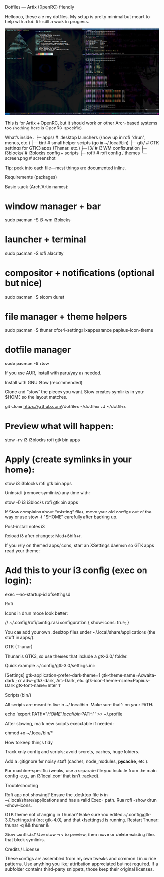 Dotfiles — Artix (OpenRC) friendly

Helloooo, these are my dotfiles.
My setup is pretty minimal but meant to help with a lot. It’s still a work in progress.

![Me](screen.png)

This is for Artix + OpenRC, but it should work on other Arch-based systems too (nothing here is OpenRC-specific).

What’s inside
.
├─ apps/        # .desktop launchers (show up in rofi “drun”, menus, etc.)
├─ bin/         # small helper scripts (go in ~/.local/bin)
├─ gtk/         # GTK settings for GTK3 apps (Thunar, etc.)
├─ i3/          # i3 WM configuration
├─ i3blocks/    # i3blocks config + scripts
├─ rofi/        # rofi config / themes
└─ screen.png   # screenshot


Tip: peek into each file—most things are documented inline.

Requirements (packages)

Basic stack (Arch/Artix names):

# window manager + bar
sudo pacman -S i3-wm i3blocks

# launcher + terminal
sudo pacman -S rofi alacritty

# compositor + notifications (optional but nice)
sudo pacman -S picom dunst

# file manager + theme helpers
sudo pacman -S thunar xfce4-settings lxappearance papirus-icon-theme

# dotfile manager
sudo pacman -S stow


If you use AUR, install with paru/yay as needed.

Install with GNU Stow (recommended)

Clone and “stow” the pieces you want. Stow creates symlinks in your $HOME so the layout matches.

git clone https://github.com/<you>/dotfiles ~/dotfiles
cd ~/dotfiles

# Preview what will happen:
stow -nv i3 i3blocks rofi gtk bin apps

# Apply (create symlinks in your home):
stow i3 i3blocks rofi gtk bin apps


Uninstall (remove symlinks) any time with:

stow -D i3 i3blocks rofi gtk bin apps


If Stow complains about “existing” files, move your old configs out of the way or use stow -t "$HOME" carefully after backing up.

Post-install notes
i3

Reload i3 after changes: Mod+Shift+r.

If you rely on themed apps/icons, start an XSettings daemon so GTK apps read your theme:

# Add this to your i3 config (exec on login):
exec --no-startup-id xfsettingsd

Rofi

Icons in drun mode look better:

// ~/.config/rofi/config.rasi
configuration { show-icons: true; }


You can add your own .desktop files under ~/.local/share/applications (the stuff in apps/).

GTK (Thunar)

Thunar is GTK3, so use themes that include a gtk-3.0/ folder.

Quick example ~/.config/gtk-3.0/settings.ini:

[Settings]
gtk-application-prefer-dark-theme=1
gtk-theme-name=Adwaita-dark        ; or adw-gtk3-dark, Arc-Dark, etc.
gtk-icon-theme-name=Papirus-Dark
gtk-font-name=Inter 11

Scripts (bin/)

All scripts are meant to live in ~/.local/bin. Make sure that’s on your PATH:

echo 'export PATH="$HOME/.local/bin:$PATH"' >> ~/.profile


After stowing, mark new scripts executable if needed:

chmod +x ~/.local/bin/*

How to keep things tidy

Track only config and scripts; avoid secrets, caches, huge folders.

Add a .gitignore for noisy stuff (caches, node_modules, __pycache__, etc.).

For machine-specific tweaks, use a separate file you include from the main config (e.g., an i3/local.conf that isn’t tracked).

Troubleshooting

Rofi app not showing?
Ensure the .desktop file is in ~/.local/share/applications and has a valid Exec= path. Run rofi -show drun -show-icons.

GTK theme not changing in Thunar?
Make sure you edited ~/.config/gtk-3.0/settings.ini (not gtk-4.0), and that xfsettingsd is running. Restart Thunar:
thunar -q && thunar &

Stow conflicts?
Use stow -nv <pkg> to preview, then move or delete existing files that block symlinks.

Credits / License

These configs are assembled from my own tweaks and common Linux rice patterns.
Use anything you like; attribution appreciated but not required. If a subfolder contains third-party snippets, those keep their original licenses.
